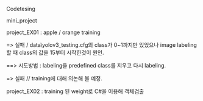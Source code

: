 Codetesing

mini_project

project_EX01 : apple / orange training

=> 실패 / data\yolov3_testing.cfg의 class가 0~1까지만 있었으나 image labeling 할 때 class의 값을 15부터 시작한것이 원인.

==> 시도방법 : labeling을 predefined class를 지우고 다시 labeling.

=> 실패 // training에 대해 의논해 볼 예정.

project_EX02 : training 된 weight로 C#을 이용해 객체검출
